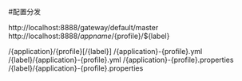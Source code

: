 #配置分发

http://localhost:8888/gateway/default/master
http://localhost:8888/${appname}/${profile}/${label}

/{application}/{profile}[/{label}]
/{application}-{profile}.yml
/{label}/{application}-{profile}.yml
/{application}-{profile}.properties
/{label}/{application}-{profile}.properties